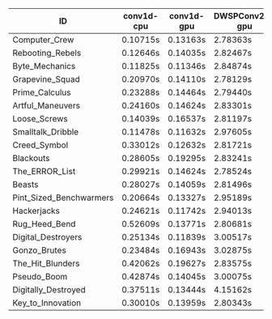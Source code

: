 |ID|conv1d-cpu|conv1d-gpu|DWSPConv2D-gpu|gemm-gpu|avg|
|-|-|-|-|-|-|
|Computer_Crew|0.10715s|0.13163s|2.78363s|1.66586s|1.17207s|
|Rebooting_Rebels|0.12646s|0.14035s|2.82467s|1.66232s|1.18845s|
|Byte_Mechanics|0.11825s|0.11346s|2.84874s|1.74060s|1.20526s|
|Grapevine_Squad|0.20970s|0.14110s|2.78129s|1.69523s|1.20683s|
|Prime_Calculus|0.23288s|0.14464s|2.79440s|1.65737s|1.20732s|
|Artful_Maneuvers|0.24160s|0.14624s|2.83301s|1.67772s|1.22464s|
|Loose_Screws|0.14039s|0.16537s|2.81197s|1.78625s|1.22599s|
|Smalltalk_Dribble|0.11478s|0.11632s|2.97605s|1.74183s|1.23724s|
|Creed_Symbol|0.33012s|0.12632s|2.81721s|1.72386s|1.24938s|
|Blackouts|0.28605s|0.19295s|2.83241s|1.73910s|1.26263s|
|The_ERROR_List|0.29921s|0.14624s|2.78524s|1.86376s|1.27361s|
|Beasts|0.28027s|0.14059s|2.81496s|1.86948s|1.27633s|
|Pint_Sized_Benchwarmers|0.20664s|0.13327s|2.95189s|1.87061s|1.29060s|
|Hackerjacks|0.24621s|0.11742s|2.94013s|1.95448s|1.31456s|
|Rug_Heed_Bend|0.52609s|0.13771s|2.80681s|1.80301s|1.31840s|
|Digital_Destroyers|0.25134s|0.11839s|3.00517s|1.91457s|1.32237s|
|Gonzo_Brutes|0.23484s|0.16943s|3.02875s|1.90293s|1.33399s|
|The_Hit_Blunders|0.42062s|0.19627s|2.83575s|1.89147s|1.33603s|
|Pseudo_Boom|0.42874s|0.14045s|3.00075s|1.89994s|1.36747s|
|Digitally_Destroyed|0.37511s|0.13444s|4.15162s|2.42324s|1.77110s|
|Key_to_Innovation|0.30010s|0.13959s|2.80343s|infs|infs|
